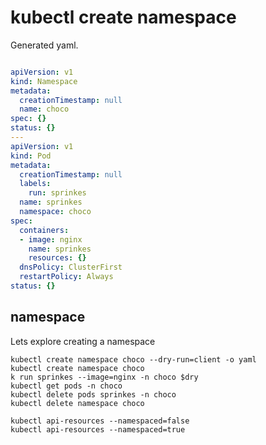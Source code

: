 # kubectl create namespace

Generated yaml.

```yaml

apiVersion: v1
kind: Namespace
metadata:
  creationTimestamp: null
  name: choco
spec: {}
status: {}
---
apiVersion: v1
kind: Pod
metadata:
  creationTimestamp: null
  labels:
    run: sprinkes
  name: sprinkes
  namespace: choco
spec:
  containers:
  - image: nginx
    name: sprinkes
    resources: {}
  dnsPolicy: ClusterFirst
  restartPolicy: Always
status: {}

```

## namespace

Lets explore creating a namespace

``` shell
kubectl create namespace choco --dry-run=client -o yaml
kubectl create namespace choco
k run sprinkes --image=nginx -n choco $dry 
kubectl get pods -n choco
kubectl delete pods sprinkes -n choco
kubectl delete namespace choco

kubectl api-resources --namespaced=false
kubectl api-resources --namespaced=true

```
